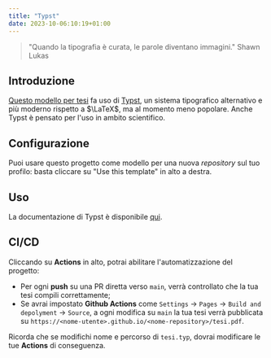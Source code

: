 ```yaml
---
title: "Typst"
date: 2023-10-06:10:19+01:00
---
```


> "Quando la tipografia è curata, le parole diventano immagini."
> Shawn Lukas

## Introduzione

[Questo modello per tesi](https://github.com/csunibo/typst-thesis) fa uso di
[Typst](https://typst.app), un sistema tipografico alternativo e più moderno
rispetto a $\LaTeX$, ma al momento meno popolare. Anche Typst è pensato per
l'uso in ambito scientifico.

## Configurazione

Puoi usare questo progetto come modello per una nuova _repository_ sul tuo
profilo: basta cliccare su "Use this template" in alto a destra.

## Uso

La documentazione di Typst è disponibile [qui](https://typst.app/docs/).

## CI/CD

Cliccando su **Actions** in alto, potrai abilitare l'automatizzazione del
progetto:

- Per ogni **push** su una PR diretta verso `main`, verrà controllato
  che la tua tesi compili correttamente;
- Se avrai impostato **Github Actions** come
  `Settings` → `Pages` → `Build and depolyment` → `Source`, a ogni modifica su
  `main` la tua tesi verrà pubblicata su
  `https://<nome-utente>.github.io/<nome-repository>/tesi.pdf`.

Ricorda che se modifichi nome e percorso di `tesi.typ`, dovrai modificare le tue
**Actions** di conseguenza.
